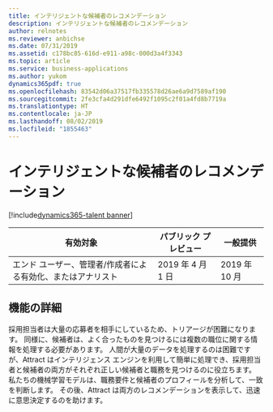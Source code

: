 ```yaml
---
title: インテリジェントな候補者のレコメンデーション
description: インテリジェントな候補者のレコメンデーション
author: relnotes
ms.reviewer: anbichse
ms.date: 07/31/2019
ms.assetid: c178bc85-616d-e911-a98c-000d3a4f3343
ms.topic: article
ms.service: business-applications
ms.author: yukom
dynamics365pdf: true
ms.openlocfilehash: 83542d06a37517fb335578d26ae6a9d7589af190
ms.sourcegitcommit: 2fe3cfa4d291dfe6492f1095c2f01a4fd8b7719a
ms.translationtype: HT
ms.contentlocale: ja-JP
ms.lasthandoff: 08/02/2019
ms.locfileid: "1855463"
---
```

# <a name="intelligent-candidate-recommendations"></a>インテリジェントな候補者のレコメンデーション
[!include[dynamics365-talent banner](../includes/dynamics365-talent.md)]

| 有効対象    |  パブリック プレビュー | 一般提供 | 
| ---------- | ---------- |---------- |
|エンド ユーザー、管理者/作成者による有効化、またはアナリスト|2019 年 4 月 1 日| 2019 年 10 月|






## <a name="feature-details"></a>機能の詳細
<!--feature detail start -->
採用担当者は大量の応募者を相手にしているため、トリアージが困難になります。 同様に、候補者は、よく合ったものを見つけるには複数の職位に関する情報を処理する必要があります。 人間が大量のデータを処理するのは困難ですが、Attract はインテリジェンス エンジンを利用して簡単に処理でき、採用担当者と候補者の両方がそれぞれ正しい候補者と職務を見つけるのに役立ちます。 私たちの機械学習モデルは、職務要件と候補者のプロフィールを分析して、一致を判断します。 その後、Attract は両方のレコメンデーションを表示して、迅速に意思決定するのを助けます。
<!--feature detail end -->











